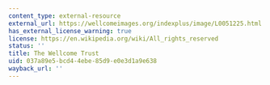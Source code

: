 ```yaml
---
content_type: external-resource
external_url: https://wellcomeimages.org/indexplus/image/L0051225.html
has_external_license_warning: true
license: https://en.wikipedia.org/wiki/All_rights_reserved
status: ''
title: The Wellcome Trust
uid: 037a89e5-bcd4-4ebe-85d9-e0e3d1a9e638
wayback_url: ''
---
```


